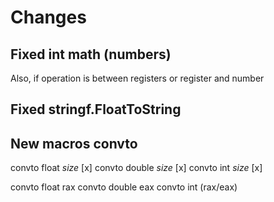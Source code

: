 # Changes
## Fixed int math (numbers)
Also, if operation is between registers or register and number
## Fixed stringf.FloatToString
## New macros **convto**
convto float *size* [x]
convto double *size* [x]
convto int *size* [x]

convto float rax
convto double eax
convto int (rax/eax)